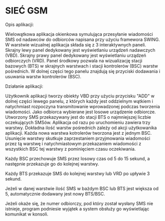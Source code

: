 # SIEĆ GSM

Opis aplikacji:

Wielowątkowa aplikacja okienkowa symulująca przesyłanie wiadomości SMS od nadawców do odbiorców napisana przy użyciu framewora SWING. W warstwie wizualnej aplikacja składa się z 3 interaktywnych paneli. Skrajny lewy panel dedykowany jest wyświetlaniu urządzeń nadawczych (VBD). Skrajny prawy panel dedykowany jest wyświetlaniu urządzeń odbiorczych (VRD). Panel środkowy pozwala na wizualizację stacji bazowych (BTS) w skrajnych warstwach i stacji kontrolerów (BSC) warstw pośrednich. W dolnej części tego panelu znajdują się przyciski dodawania i usuwania warstw kontrolerów (BSC).

Działanie aplikacji:

Użytkownik aplikacji tworzy obiekty VBD przy użyciu przycisku "ADD" w dolnej części lewego panelu, z których każdy jest oddzielnym wątkiem i natychmiast rozpoczyna transmitowanie wprowadzonej podczas tworzenia wiadomości. Jako odbiorca wybierane jest losowe urządzenie odbiorcze. Utworzony SMS przekazywany jest do stacji BTS o najmniejszej liczbie oczekujących SMSów. Aplikacja od razu po uruchomieniu zawiera trzy warstwy. Dokładna ilość warstw pośrednich zależy od akcji użytkowanika aplikacji. Każda nowa warstwa kotrolerów tworzona jest z jednym BSC. Usunięcie warstwy skutkuje zaprzestaniem przyjmowania wiadomości przez tą warstwę i natychmiastowym przekazaniem wiadomości z wszystkich BSC tej warstwy z pominięciem czasu oczekiwania.

Każdy BSC przechowuje SMS przez losowy czas od 5 do 15 sekund, a następnie przekazuje go do kolejnej warstwy.

Każdy BTS przekazuje SMS do kolejnej warstwy lub VRD po upływie 3 sekund.

Jeżeli w danej warstwie ilość SMS w bażdym BSC lub BTS jest większa od 5, automatycznie dodawany jest nowy BTS/BSC.

Jeżeli okaże się, że numer odbiorczy, pod który został wysłany SMS nie istnieje, program podniesie wyjątek a system obsłuży go wyświetlając komunikat w konsoli.
